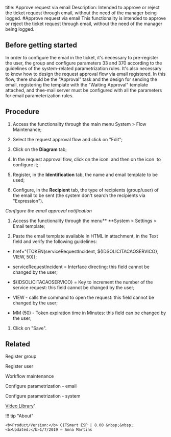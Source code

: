 title: Approve request via email
Description: Intended to approve or reject the ticket request through email, without the need of the manager being logged.
#Approve request via email
This functionality is intended to approve or reject the ticket request through email, without the need of the manager being logged.

Before getting started
--------------------------

In order to configure the email in the ticket, it's necessary to pre-register
the user, the group and configure parameters 33 and 370 according to the
guidelines of the system-related parametrization rules. It's also necessary to
know how to design the request approval flow via email registered. In this flow,
there should be the "Approval" task and the design for sending the email,
registering the template with the "Waiting Approval" template attached, and
thee-mail server must be configured with all the parameters for email
parameterization rules.

Procedure
-------------

1.  Access the functionality through the main menu System \> Flow Maintenance;

2.  Select the request approval flow and click on "Edit";

3.  Click on the **Diagram** tab;

4.  In the request approval flow, click on the icon  and then on the icon  to
    configure it;

5.  Register, in the **Identification** tab, the name and email template to be
    used;

6.  Configure, in the **Recipient** tab, the type of recipients (group/user) of
    the email to be sent (the system don't search the recipients via
    "Expression").

*Configure the email approval notification*

1.  Access the functionality through the menu** **System \> Settings \> Email
    template;

2.  Paste the email template available in HTML in attachment, in the Text field
    and verify the following guidelines:

-   href="{TOKEN(serviceRequestIncident, \${IDSOLICITACAOSERVICO}, VIEW, 50)};

-   serviceRequestIncident = Interface directing: this field cannot be changed
    by the user;

-   \${IDSOLICITACAOSERVICO} = Key to increment the number of the service
    request: this field cannot be changed by the user;

-   VIEW - calls the command to open the request: this field cannot be changed
    by the user;

-   MM (50) - Token expiration time in Minutes: this field can be changed by the
    user;

1.  Click on "Save".

Related
-------

Register group

Register user

Workflow maintenance

Configure parametrization – email

Configure parametrization - system


<i class='fa fa-youtube-play  fa-2x' style='color:#97ce17;vertical-align: middle;'> </i> [Video Library](https://www.youtube.com/playlist?list=PLB5qK2uzf2RNemh0QXhtOXntvZ6G6o2B_)'

!!! tip "About"

    <b>Product/Version:</b> CITSmart ESP | 8.00 &nbsp;&nbsp;
    <b>Updated:</b>1/7/2019 – Anna Martins
